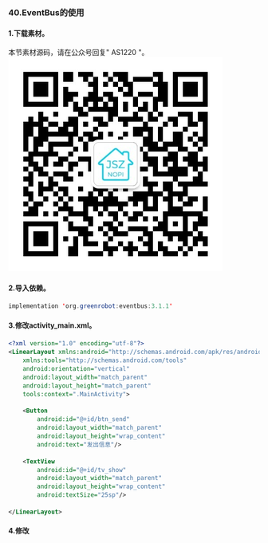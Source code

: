 ### 40.EventBus的使用
#### 1.下载素材。
本节素材源码，请在公众号回复" AS1220 "。
![title](https://raw.githubusercontent.com/JSZNopi/JSZImage/master/gitnote/2019/10/30/WXCODE-1572446034519.jpeg)

#### 2.导入依赖。
```java
implementation 'org.greenrobot:eventbus:3.1.1'
```

#### 3.修改activity_main.xml。
```xml
<?xml version="1.0" encoding="utf-8"?>
<LinearLayout xmlns:android="http://schemas.android.com/apk/res/android"
    xmlns:tools="http://schemas.android.com/tools"
    android:orientation="vertical"
    android:layout_width="match_parent"
    android:layout_height="match_parent"
    tools:context=".MainActivity">

    <Button
        android:id="@+id/btn_send"
        android:layout_width="match_parent"
        android:layout_height="wrap_content"
        android:text="发出信息"/>

    <TextView
        android:id="@+id/tv_show"
        android:layout_width="match_parent"
        android:layout_height="wrap_content"
        android:textSize="25sp"/>

</LinearLayout>
```
#### 4.修改